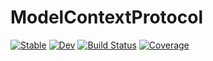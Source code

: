 # ModelContextProtocol

[![Stable](https://img.shields.io/badge/docs-stable-blue.svg)](https://JuliaSMLM.github.io/ModelContextProtocol.jl/stable/)
[![Dev](https://img.shields.io/badge/docs-dev-blue.svg)](https://JuliaSMLM.github.io/ModelContextProtocol.jl/dev/)
[![Build Status](https://github.com/JuliaSMLM/ModelContextProtocol.jl/actions/workflows/CI.yml/badge.svg?branch=main)](https://github.com/JuliaSMLM/ModelContextProtocol.jl/actions/workflows/CI.yml?query=branch%3Amain)
[![Coverage](https://codecov.io/gh/JuliaSMLM/ModelContextProtocol.jl/branch/main/graph/badge.svg)](https://codecov.io/gh/JuliaSMLM/ModelContextProtocol.jl)
